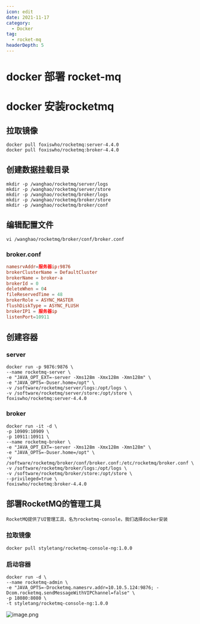 ```yaml
---
icon: edit
date: 2021-11-17
category:
  - Docker
tag:
  - rocket-mq
headerDepth: 5
---
```



# docker 部署 rocket-mq
# docker 安装rocketmq

## 拉取镜像
```shell
docker pull foxiswho/rocketmq:server-4.4.0 
docker pull foxiswho/rocketmq:broker-4.4.0
```

## 创建数据挂载目录
```shell
mkdir -p /wanghao/rocketmq/server/logs
mkdir -p /wanghao/rocketmq/server/store
mkdir -p /wanghao/rocketmq/broker/logs
mkdir -p /wanghao/rocketmq/broker/store
mkdir -p /wanghao/rocketmq/broker/conf
```
## 编辑配置文件
```shell
vi /wanghao/rocketmq/broker/conf/broker.conf
```
### broker.conf
```conf
namesrvAddr=服务器ip:9876
brokerClusterName = DefaultCluster
brokerName = broker-a
brokerId = 0
deleteWhen = 04
fileReservedTime = 48
brokerRole = ASYNC_MASTER
flushDiskType = ASYNC_FLUSH
brokerIP1 = 服务器ip
listenPort=10911
```

## 创建容器
### server
```shell
docker run -p 9876:9876 \
--name rocketmq-server \ 
-e "JAVA_OPT_EXT=-server -Xms128m -Xmx128m -Xmn128m" \ 
-e "JAVA_OPTS=-Duser.home=/opt" \ 
-v /software/rocketmq/server/logs:/opt/logs \ 
-v /software/rocketmq/server/store:/opt/store \ 
foxiswho/rocketmq:server-4.4.0
```
### broker
```shell
docker run -it -d \  
-p 10909:10909 \ 
-p 10911:10911 \ 
--name rocketmq-broker \ 
-e "JAVA_OPT_EXT=-server -Xms128m -Xmx128m -Xmn128m" \ 
-e "JAVA_OPTS=-Duser.home=/opt" \ 
-v /software/rocketmq/broker/conf/broker.conf:/etc/rocketmq/broker.conf \ 
-v /software/rocketmq/broker/logs:/opt/logs \ 
-v /software/rocketmq/broker/store:/opt/store \ 
--privileged=true \ 
foxiswho/rocketmq:broker-4.4.0
```
## 部署RocketMQ的管理工具
```RocketMQ提供了UI管理工具，名为rocketmq-console，我们选择docker安装```
### 拉取镜像 
```shell
docker pull styletang/rocketmq-console-ng:1.0.0
```
### 启动容器 
```shell
docker run -d \  
--name rocketmq-admin \ 
-e "JAVA_OPTS=-Drocketmq.namesrv.addr=10.10.5.124:9876; -Dcom.rocketmq.sendMessageWithVIPChannel=false" \ 
-p 18080:8080 \ 
-t styletang/rocketmq-console-ng:1.0.0
```

![image.png](https://local.wuanwanghao.top:30549/upload/2021/11/image-883f047266bc4531af1eb96e1b588a8e.png)